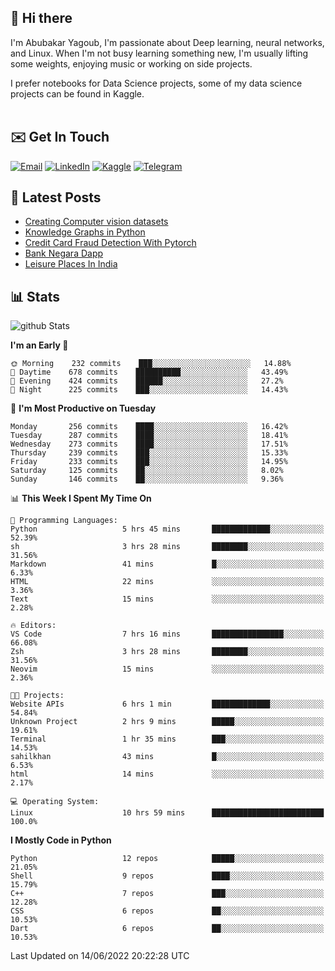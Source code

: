 ## 👋 Hi there

I'm Abubakar Yagoub, I'm passionate about Deep learning, neural networks, and
Linux. When I'm not busy learning something new, I'm usually lifting some
weights, enjoying music or working on side projects.

I prefer notebooks for Data Science projects, some of my data science projects
can be found in Kaggle. <br> <br>

## ✉️ Get In Touch

[![Email](https://img.shields.io/badge/Email-f1f1f1?style=for-the-badge&logo=gmail&logoColor=0f111a)](mailto:hi@blacksuan19.dev)
[![LinkedIn](https://img.shields.io/badge/LinkedIn-0077B5?style=for-the-badge&logo=linkedin&logoColor=white)](https://www.linkedin.com/in/blacksuan19/)
[![Kaggle](https://img.shields.io/badge/Kaggle-5acfff?style=for-the-badge&logo=kaggle&logoColor=white)](http://kaggle.com/abubakaryagob/)
[![Telegram](https://img.shields.io/badge/Telegram-2CA5E0?style=for-the-badge&logo=telegram&logoColor=white)](https://t.me/blacksuan19)

## 📩 Latest Posts

<!-- BLOG-POST-LIST:START -->
- [Creating Computer vision datasets](http://blacksuan19.dev/blog/creating-datasets/)
- [Knowledge Graphs in Python](http://blacksuan19.dev/projects/Knowledge_Graphs/)
- [Credit Card Fraud Detection With Pytorch](http://blacksuan19.dev/projects/credit-card-fraud-detection-with-pytorch/)
- [Bank Negara Dapp](http://blacksuan19.dev/projects/bank-negara/)
- [Leisure Places In India](http://blacksuan19.dev/projects/leisure-places-in-india/)
<!-- BLOG-POST-LIST:END -->

## 📊 Stats

![github Stats](https://github-readme-stats.vercel.app/api?username=blacksuan19&theme=github_dark&show_icons=true&count_private=true&custom_title=Github%20Stats&hide_border=true)

<!--START_SECTION:waka-->
**I'm an Early 🐤** 

```text
🌞 Morning    232 commits    ███░░░░░░░░░░░░░░░░░░░░░░   14.88% 
🌆 Daytime    678 commits    ██████████░░░░░░░░░░░░░░░   43.49% 
🌃 Evening    424 commits    ██████░░░░░░░░░░░░░░░░░░░   27.2% 
🌙 Night      225 commits    ███░░░░░░░░░░░░░░░░░░░░░░   14.43%

```
📅 **I'm Most Productive on Tuesday** 

```text
Monday       256 commits    ████░░░░░░░░░░░░░░░░░░░░░   16.42% 
Tuesday      287 commits    ████░░░░░░░░░░░░░░░░░░░░░   18.41% 
Wednesday    273 commits    ████░░░░░░░░░░░░░░░░░░░░░   17.51% 
Thursday     239 commits    ███░░░░░░░░░░░░░░░░░░░░░░   15.33% 
Friday       233 commits    ███░░░░░░░░░░░░░░░░░░░░░░   14.95% 
Saturday     125 commits    ██░░░░░░░░░░░░░░░░░░░░░░░   8.02% 
Sunday       146 commits    ██░░░░░░░░░░░░░░░░░░░░░░░   9.36%

```


📊 **This Week I Spent My Time On** 

```text
💬 Programming Languages: 
Python                   5 hrs 45 mins       █████████████░░░░░░░░░░░░   52.39% 
sh                       3 hrs 28 mins       ████████░░░░░░░░░░░░░░░░░   31.56% 
Markdown                 41 mins             █░░░░░░░░░░░░░░░░░░░░░░░░   6.33% 
HTML                     22 mins             ░░░░░░░░░░░░░░░░░░░░░░░░░   3.36% 
Text                     15 mins             ░░░░░░░░░░░░░░░░░░░░░░░░░   2.28%

🔥 Editors: 
VS Code                  7 hrs 16 mins       ████████████████░░░░░░░░░   66.08% 
Zsh                      3 hrs 28 mins       ████████░░░░░░░░░░░░░░░░░   31.56% 
Neovim                   15 mins             ░░░░░░░░░░░░░░░░░░░░░░░░░   2.36%

🐱‍💻 Projects: 
Website APIs             6 hrs 1 min         █████████████░░░░░░░░░░░░   54.84% 
Unknown Project          2 hrs 9 mins        █████░░░░░░░░░░░░░░░░░░░░   19.61% 
Terminal                 1 hr 35 mins        ███░░░░░░░░░░░░░░░░░░░░░░   14.53% 
sahilkhan                43 mins             █░░░░░░░░░░░░░░░░░░░░░░░░   6.53% 
html                     14 mins             ░░░░░░░░░░░░░░░░░░░░░░░░░   2.17%

💻 Operating System: 
Linux                    10 hrs 59 mins      █████████████████████████   100.0%

```

**I Mostly Code in Python** 

```text
Python                   12 repos            █████░░░░░░░░░░░░░░░░░░░░   21.05% 
Shell                    9 repos             ████░░░░░░░░░░░░░░░░░░░░░   15.79% 
C++                      7 repos             ███░░░░░░░░░░░░░░░░░░░░░░   12.28% 
CSS                      6 repos             ██░░░░░░░░░░░░░░░░░░░░░░░   10.53% 
Dart                     6 repos             ██░░░░░░░░░░░░░░░░░░░░░░░   10.53%

```



 Last Updated on 14/06/2022 20:22:28 UTC
<!--END_SECTION:waka-->
